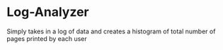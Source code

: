 # Log-Analyzer
Simply takes in a log of data and creates a histogram of total number of pages printed by each user
